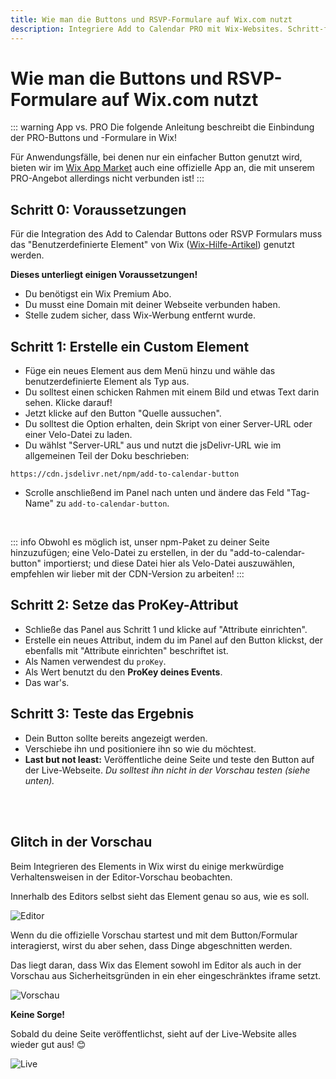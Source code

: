 ```yaml
---
title: Wie man die Buttons und RSVP-Formulare auf Wix.com nutzt
description: Integriere Add to Calendar PRO mit Wix-Websites. Schritt-für-Schritt-Anleitung für Kalender-Buttons und RSVP-Formulare auf Wix-Seiten.
---
```


# Wie man die Buttons und RSVP-Formulare auf Wix.com nutzt

::: warning App vs. PRO
Die folgende Anleitung beschreibt die Einbindung der PRO-Buttons und -Formulare in Wix!

Für Anwendungsfälle, bei denen nur ein einfacher Button genutzt wird, bieten wir im [Wix App Market](https://www.wix.com/app-market/add-to-calendar-button) auch eine offizielle App an, die mit unserem PRO-Angebot allerdings nicht verbunden ist!
:::

## Schritt 0: Voraussetzungen

Für die Integration des Add to Calendar Buttons oder RSVP Formulars muss das "Benutzerdefinierte Element" von Wix ([Wix-Hilfe-Artikel](https://support.wix.com/de/article/wix-editor-ein-benutzerdefiniertes-element-zu-deiner-website-hinzuf%C3%BCgen)) genutzt werden.

**Dieses unterliegt einigen Voraussetzungen!**

* Du benötigst ein Wix Premium Abo.
* Du musst eine Domain mit deiner Webseite verbunden haben.
* Stelle zudem sicher, dass Wix-Werbung entfernt wurde.

## Schritt 1: Erstelle ein Custom Element

* Füge ein neues Element aus dem Menü hinzu und wähle das benutzerdefinierte Element als Typ aus.
* Du solltest einen schicken Rahmen mit einem Bild und etwas Text darin sehen. Klicke darauf!
* Jetzt klicke auf den Button "Quelle aussuchen".
* Du solltest die Option erhalten, dein Skript von einer Server-URL oder einer Velo-Datei zu laden.
* Du wählst "Server-URL" aus und nutzt die jsDelivr-URL wie im allgemeinen Teil der Doku beschrieben:
```
https://cdn.jsdelivr.net/npm/add-to-calendar-button
```
* Scrolle anschließend im Panel nach unten und ändere das Feld "Tag-Name" zu `add-to-calendar-button`.

<br />

::: info
Obwohl es möglich ist, unser npm-Paket zu deiner Seite hinzuzufügen; eine Velo-Datei zu erstellen, in der du "add-to-calendar-button" importierst; und diese Datei hier als Velo-Datei auszuwählen, empfehlen wir lieber mit der CDN-Version zu arbeiten!
:::

## Schritt 2: Setze das ProKey-Attribut

* Schließe das Panel aus Schritt 1 und klicke auf "Attribute einrichten".
* Erstelle ein neues Attribut, indem du im Panel auf den Button klickst, der ebenfalls mit "Attribute einrichten" beschriftet ist.
* Als Namen verwendest du `proKey`.
* Als Wert benutzt du den **ProKey deines Events**.
* Das war's.


## Schritt 3: Teste das Ergebnis

* Dein Button sollte bereits angezeigt werden.
* Verschiebe ihn und positioniere ihn so wie du möchtest.
* **Last but not least:** Veröffentliche deine Seite und teste den Button auf der Live-Webseite. _Du solltest ihn nicht in der Vorschau testen (siehe unten)._

<br /><br />

## Glitch in der Vorschau

Beim Integrieren des Elements in Wix wirst du einige merkwürdige Verhaltensweisen in der Editor-Vorschau beobachten.

Innerhalb des Editors selbst sieht das Element genau so aus, wie es soll.

![Editor](/screenshots/wix-editor.png)

Wenn du die offizielle Vorschau startest und mit dem Button/Formular interagierst, wirst du aber sehen, dass Dinge abgeschnitten werden.

Das liegt daran, dass Wix das Element sowohl im Editor als auch in der Vorschau aus Sicherheitsgründen in ein eher eingeschränktes iframe setzt.

![Vorschau](/screenshots/wix-preview.png)

**Keine Sorge!**

Sobald du deine Seite veröffentlichst, sieht auf der Live-Website alles wieder gut aus! 😊

![Live](/screenshots/wix-public.png)

